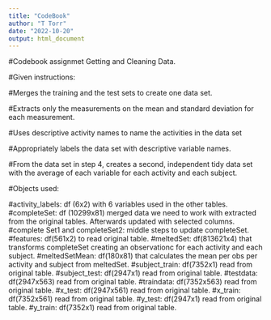 ```yaml
---
title: "CodeBook"
author: "T Torr"
date: "2022-10-20"
output: html_document
---
```


#Codebook assignmet Getting and Cleaning Data.

#Given instructions:

#Merges the training and the test sets to create one data set.

#Extracts only the measurements on the mean and standard deviation for each measurement. 

#Uses descriptive activity names to name the activities in the data set

#Appropriately labels the data set with descriptive variable names. 

#From the data set in step 4, creates a second, independent tidy data set with the average of each variable for each activity and each subject.


#Objects used:

#activity_labels: df (6x2) with 6 variables used in the other tables.
#completeSet: df (10299x81) merged data we need to work with extracted from the original tables. Afterwards updated with selected columns.
#complete Set1 and completeSet2: middle steps to update completeSet.
#features: df(561x2) to read original table.
#meltedSet: df(813621x4) that transforms completeSet creating an observationc for each activity and each subject.
#meltedSetMean: df(180x81) that calculates the mean per obs per activity and subject from meltedSet.
#subject_train: df(7352x1) read from original table.
#subject_test: df(2947x1) read from original table.
#testdata: df(2947x563) read from original table.
#traindata: df(7352x563) read from original table.
#x_test: df(2947x561) read from original table.
#x_train: df(7352x561) read from original table.
#y_test: df(2947x1) read from original table.
#y_train: df(7352x1) read from original table.

